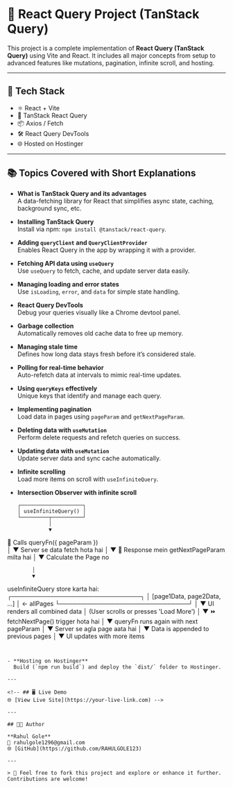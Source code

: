 # 🧠 React Query Project (TanStack Query)

This project is a complete implementation of **React Query (TanStack Query)** using Vite and React. It includes all major concepts from setup to advanced features like mutations, pagination, infinite scroll, and hosting.

---

## 🧪 Tech Stack
- ⚛️ React + Vite
- 🧵 TanStack React Query
- 📦 Axios / Fetch
- 🛠 React Query DevTools
- 🌐 Hosted on Hostinger

---

## 📚 Topics Covered with Short Explanations

- **What is TanStack Query and its advantages**  
  A data-fetching library for React that simplifies async state, caching, background sync, etc.

- **Installing TanStack Query**  
  Install via npm: `npm install @tanstack/react-query`.

- **Adding `queryClient` and `QueryClientProvider`**  
  Enables React Query in the app by wrapping it with a provider.

- **Fetching API data using `useQuery`**  
  Use `useQuery` to fetch, cache, and update server data easily.

- **Managing loading and error states**  
  Use `isLoading`, `error`, and `data` for simple state handling.

- **React Query DevTools**  
  Debug your queries visually like a Chrome devtool panel.

- **Garbage collection**  
  Automatically removes old cache data to free up memory.

- **Managing stale time**  
  Defines how long data stays fresh before it’s considered stale.

- **Polling for real-time behavior**  
  Auto-refetch data at intervals to mimic real-time updates.

- **Using `queryKeys` effectively**  
  Unique keys that identify and manage each query.

- **Implementing pagination**  
  Load data in pages using `pageParam` and `getNextPageParam`.

- **Deleting data with `useMutation`**  
  Perform delete requests and refetch queries on success.

- **Updating data with `useMutation`**  
  Update server data and sync cache automatically.

- **Infinite scrolling**  
  Load more items on scroll with `useInfiniteQuery`.

- **Intersection Observer with infinite scroll**  
  ```
  ┌────────────────────┐
  │ useInfiniteQuery() │
  └─────────┬──────────┘
            │
            ▼
 🔁 Calls queryFn({ pageParam })  
            │
            ▼
    Server se data fetch hota hai
            │
            ▼
 🔢 Response mein getNextPageParam milta hai
            │
            ▼
    Calculate the Page no
    
            │
            ▼
useInfiniteQuery store karta hai:
  ┌──────────────────────────────┐
  │ [page1Data, page2Data, ...]  │ ← allPages
  └──────────────────────────────┘
            │
            ▼
   UI renders all combined data
            │
(User scrolls or presses 'Load More')
            │
            ▼
 ⏩ fetchNextPage() trigger hota hai
            │
            ▼
 queryFn runs again with next pageParam
            │
            ▼
   Server se agla page aata hai
            │
            ▼
 Data is appended to previous pages
            │
            ▼
   UI updates with more items
```


- **Hosting on Hostinger**  
  Build (`npm run build`) and deploy the `dist/` folder to Hostinger.

---

<!-- ## 🖥️ Live Demo
🌐 [View Live Site](https://your-live-link.com) -->

---

## 👨‍💻 Author

**Rahul Gole**  
📧 rahulgole1296@gmail.com 
🌐 [GitHub](https://github.com/RAHULGOLE123)

---

> 📝 Feel free to fork this project and explore or enhance it further. Contributions are welcome!

